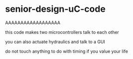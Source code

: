 # senior-design-uC-code
AAAAAAAAAAAAAAAAAA

this code makes two microcontrollers talk to each other

you can also actuate hydraulics and talk to a GUI

do not touch anything to do with timing if you value your life
